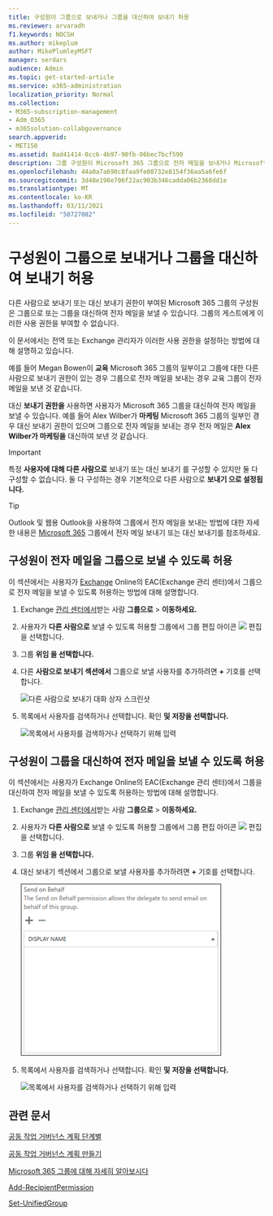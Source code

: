 ```yaml
---
title: 구성원이 그룹으로 보내거나 그룹을 대신하여 보내기 허용
ms.reviewer: arvaradh
f1.keywords: NOCSH
ms.author: mikeplum
author: MikePlumleyMSFT
manager: serdars
audience: Admin
ms.topic: get-started-article
ms.service: o365-administration
localization_priority: Normal
ms.collection:
- M365-subscription-management
- Adm_O365
- m365solution-collabgovernance
search.appverid:
- MET150
ms.assetid: 0ad41414-0cc6-4b97-90fb-06bec7bcf590
description: 그룹 구성원이 Microsoft 365 그룹으로 전자 메일을 보내거나 Microsoft 365 그룹을 대신하여 전자 메일을 보낼 수 있도록 허용하는 방법을 학습합니다.
ms.openlocfilehash: 44a0a7a690c8faa9fe00732e8154f36aa5a6fe6f
ms.sourcegitcommit: 3d48e198e706f22ac903b346cadda06b2368dd1e
ms.translationtype: MT
ms.contentlocale: ko-KR
ms.lasthandoff: 03/11/2021
ms.locfileid: "50727082"
---
```

# <a name="allow-members-to-send-as-or-send-on-behalf-of-a-group"></a>구성원이 그룹으로 보내거나 그룹을 대신하여 보내기 허용

다른 사람으로 보내기 또는 대신 보내기  권한이 부여된 Microsoft 365 그룹의 구성원은 그룹으로 또는 그룹을 대신하여 전자 메일을 보낼 수 있습니다.  그룹의 게스트에게 이러한 사용 권한을 부여할 수 없습니다.

이 문서에서는 전역 또는 Exchange 관리자가 이러한 사용 권한을 설정하는 방법에 대해 설명하고 있습니다.
  
예를 들어 Megan Bowen이 **교육** Microsoft 365 그룹의  일부이고 그룹에 대한 다른 사람으로 보내기 권한이 있는 경우 그룹으로  전자 메일을 보내는 경우 교육 그룹이 전자 메일을 보낸 것 같습니다. 
  
대신 **보내기 권한을** 사용하면 사용자가 Microsoft 365 그룹을 대신하여 전자 메일을 보낼 수 있습니다. 예를 들어 Alex Wilber가 **마케팅** Microsoft 365 그룹의 일부인 경우 대신 보내기 권한이 있으며 그룹으로 전자 메일을 보내는 경우 전자 메일은 **Alex Wilber가 마케팅을** 대신하여 보낸 것 같습니다. 

> [!IMPORTANT]
> 특정 **사용자에 대해 다른 사람으로** 보내기 또는 대신 보내기 를 구성할 수 있지만 둘 다 구성할 수 없습니다.  둘 다 구성하는 경우 기본적으로 다른 사람으로 **보내기 으로 설정됩니다.**

> [!TIP]
> Outlook 및 웹용 Outlook을 사용하여 그룹에서 전자 메일을 보내는 방법에 대한 자세한 내용은 [Microsoft 365](https://support.microsoft.com/office/0f4964af-aec6-484b-a65c-0434df8cdb6b) 그룹에서 전자 메일 보내기 또는 대신 보내기를 참조하세요.
    
## <a name="allow-members-to-send-email-as-a-group"></a>구성원이 전자 메일을 그룹으로 보낼 수 있도록 허용

이 섹션에서는 사용자가 [Exchange](https://go.microsoft.com/fwlink/p/?linkid=2059104) Online의 EAC(Exchange 관리 센터)에서 그룹으로 전자 메일을 보낼 수 있도록 허용하는 방법에 대해 설명합니다.
  
1. Exchange <a href="https://go.microsoft.com/fwlink/p/?linkid=2059104" target="_blank">관리 센터에서</a>받는 사람 **그룹으로** \> **이동하세요.**
    
2. 사용자가 **다른 사람으로** 보낼 수 있도록 허용할 그룹에서 그룹 편집 아이콘 ![ ](../media/0cfcb590-dc51-4b4f-9276-bb2ce300d87e.png) 편집을 선택합니다.   
    
3. 그룹 **위임 을 선택합니다.**
    
4. 다른 **사람으로 보내기 섹션에서** 그룹으로 보낼 사용자를 추가하려면 **+** 기호를 선택합니다. 
    
    ![다른 사람으로 보내기 대화 상자 스크린샷](../media/1df167f6-1eff-4f98-9ecd-4230fab46557.png)
  
5. 목록에서 사용자를 검색하거나 선택합니다. 확인 **및** **저장을 선택합니다.**
    
    ![목록에서 사용자를 검색하거나 선택하기 위해 입력](../media/522919cf-664c-4a25-8076-c51c8c9fbe43.png)
  
## <a name="allow-members-to-send-email-on-behalf-of-a-group"></a>구성원이 그룹을 대신하여 전자 메일을 보낼 수 있도록 허용

이 섹션에서는 사용자가 Exchange Online의 EAC(Exchange 관리 센터)에서 그룹을 대신하여 전자 메일을 보낼 수 있도록 허용하는 방법에 대해 설명합니다.
  
1. Exchange <a href="https://go.microsoft.com/fwlink/p/?linkid=2059104" target="_blank">관리 센터에서</a>받는 사람 **그룹으로** \> **이동하세요.**
    
2. 사용자가 **다른 사람으로** 보낼 수 있도록 허용할 그룹에서 그룹 편집 아이콘 ![ ](../media/0cfcb590-dc51-4b4f-9276-bb2ce300d87e.png) 편집을 선택합니다. 
    
3. 그룹 **위임 을 선택합니다.**
    
4. 대신 보내기 섹션에서 그룹으로 보낼 사용자를 추가하려면 **+** 기호를 선택합니다. 
    
    ![대화 상자 대신 보내기 스크린샷](../media/2bae0579-8907-4d6b-8920-ddd6555897b4.png)
  
5. 목록에서 사용자를 검색하거나 선택합니다. 확인 **및** **저장을 선택합니다.**
    
    ![목록에서 사용자를 검색하거나 선택하기 위해 입력](../media/522919cf-664c-4a25-8076-c51c8c9fbe43.png)

## <a name="related-articles"></a>관련 문서

[공동 작업 거버넌스 계획 단계별](collaboration-governance-overview.md#collaboration-governance-planning-step-by-step)

[공동 작업 거버넌스 계획 만들기](collaboration-governance-first.md)

[Microsoft 365 그룹에 대해 자세히 알아보시다](https://support.microsoft.com/office/b565caa1-5c40-40ef-9915-60fdb2d97fa2)

[Add-RecipientPermission](https://go.microsoft.com/fwlink/p/?LinkId=723960)

[Set-UnifiedGroup](https://go.microsoft.com/fwlink/p/?LinkId=616189)
